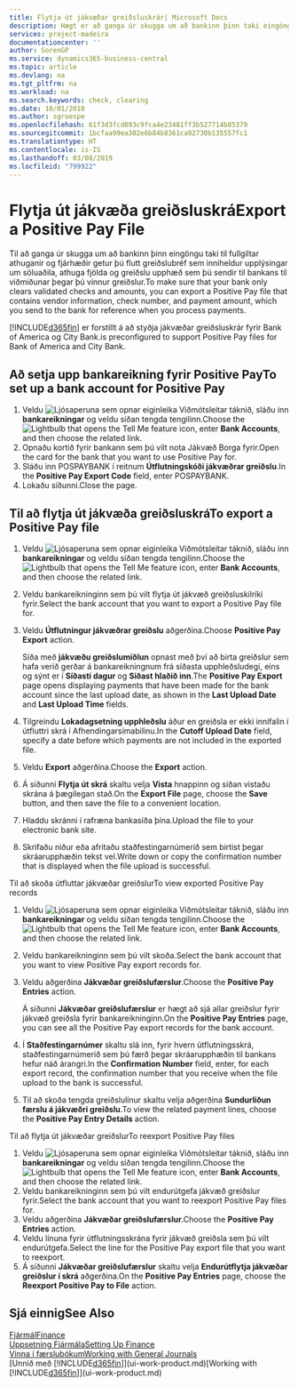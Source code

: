 ```yaml
---
title: Flytja út jákvæðar greiðsluskrár| Microsoft Docs
description: Hægt er að ganga úr skugga um að bankinn þinn taki eingöngu við fullgildum ávísunum með því að flytja út jákvæða greiðsluskrá sem inniheldur upplýsingar um lánardrottna og greiðslur.
services: project-madeira
documentationcenter: ''
author: SorenGP
ms.service: dynamics365-business-central
ms.topic: article
ms.devlang: na
ms.tgt_pltfrm: na
ms.workload: na
ms.search.keywords: check, clearing
ms.date: 10/01/2018
ms.author: sgroespe
ms.openlocfilehash: 61f3d3fcd093c9fca4e23481ff3b527714b85379
ms.sourcegitcommit: 1bcfaa99ea302e6b84b8361ca02730b135557fc1
ms.translationtype: HT
ms.contentlocale: is-IS
ms.lasthandoff: 03/08/2019
ms.locfileid: "799922"
---
```

# <a name="export-a-positive-pay-file"></a><span data-ttu-id="5f256-103">Flytja út jákvæða greiðsluskrá</span><span class="sxs-lookup"><span data-stu-id="5f256-103">Export a Positive Pay File</span></span>
<span data-ttu-id="5f256-104">Til að ganga úr skugga um að bankinn þinn eingöngu taki til fullgiltar athuganir og fjárhæðir getur þú flutt greiðslubréf sem inniheldur upplýsingar um söluaðila, athuga fjölda og greiðslu upphæð sem þú sendir til bankans til viðmiðunar þegar þú vinnur greiðslur.</span><span class="sxs-lookup"><span data-stu-id="5f256-104">To make sure that your bank only clears validated checks and amounts, you can export a Positive Pay file that contains vendor information, check number, and payment amount, which you send to the bank for reference when you process payments.</span></span>

[!INCLUDE[d365fin](includes/d365fin_md.md)] <span data-ttu-id="5f256-105">er forstillt á að styðja jákvæðar greiðsluskrár fyrir Bank of America og City Bank.</span><span class="sxs-lookup"><span data-stu-id="5f256-105">is preconfigured to support Positive Pay files for Bank of America and City Bank.</span></span>

## <a name="to-set-up-a-bank-account-for-positive-pay"></a><span data-ttu-id="5f256-106">Að setja upp bankareikning fyrir Positive Pay</span><span class="sxs-lookup"><span data-stu-id="5f256-106">To set up a bank account for Positive Pay</span></span>
1. <span data-ttu-id="5f256-107">Veldu ![Ljósaperuna sem opnar eiginleika Viðmótsleitar](media/ui-search/search_small.png "Segðu mér hvað þú vilt gera") táknið, sláðu inn **bankareikningar** og veldu síðan tengda tengilinn.</span><span class="sxs-lookup"><span data-stu-id="5f256-107">Choose the ![Lightbulb that opens the Tell Me feature](media/ui-search/search_small.png "Tell me what you want to do") icon, enter **Bank Accounts**, and then choose the related link.</span></span>
2. <span data-ttu-id="5f256-108">Opnaðu kortið fyrir bankann sem þú vilt nota Jákvæð Borga fyrir.</span><span class="sxs-lookup"><span data-stu-id="5f256-108">Open the card for the bank that you want to use Positive Pay for.</span></span>
3. <span data-ttu-id="5f256-109">Sláðu inn POSPAYBANK í reitnum **Útflutningskóði jákvæðrar greiðslu**.</span><span class="sxs-lookup"><span data-stu-id="5f256-109">In the **Positive Pay Export Code** field, enter POSPAYBANK.</span></span>
4. <span data-ttu-id="5f256-110">Lokaðu síðunni.</span><span class="sxs-lookup"><span data-stu-id="5f256-110">Close the page.</span></span>

## <a name="to-export-a-positive-pay-file"></a><span data-ttu-id="5f256-111">Til að flytja út jákvæða greiðsluskrá</span><span class="sxs-lookup"><span data-stu-id="5f256-111">To export a Positive Pay file</span></span>
1. <span data-ttu-id="5f256-112">Veldu ![Ljósaperuna sem opnar eiginleika Viðmótsleitar](media/ui-search/search_small.png "Segðu mér hvað þú vilt gera") táknið, sláðu inn **bankareikningar** og veldu síðan tengda tengilinn.</span><span class="sxs-lookup"><span data-stu-id="5f256-112">Choose the ![Lightbulb that opens the Tell Me feature](media/ui-search/search_small.png "Tell me what you want to do") icon, enter **Bank Accounts**, and then choose the related link.</span></span>
2. <span data-ttu-id="5f256-113">Veldu bankareikninginn sem þú vilt flytja út jákvæð greiðsluskilríki fyrir.</span><span class="sxs-lookup"><span data-stu-id="5f256-113">Select the bank account that you want to export a Positive Pay file for.</span></span>
3. <span data-ttu-id="5f256-114">Veldu **Útflutningur jákvæðrar greiðslu** aðgerðina.</span><span class="sxs-lookup"><span data-stu-id="5f256-114">Choose **Positive Pay Export** action.</span></span>

    <span data-ttu-id="5f256-115">Síða með **jákvæðu greiðslumiðlun** opnast með því að birta greiðslur sem hafa verið gerðar á bankareikningnum frá síðasta upphleðsludegi, eins og sýnt er í **Síðasti dagur** og **Siðast hlaðið inn**.</span><span class="sxs-lookup"><span data-stu-id="5f256-115">The **Positive Pay Export** page opens displaying payments that have been made for the bank account since the last upload date, as shown in the **Last Upload Date** and **Last Upload Time** fields.</span></span>
4. <span data-ttu-id="5f256-116">Tilgreindu **Lokadagsetning upphleðslu** áður en greiðsla er ekki innifalin í útfluttri skrá í Afhendingarsímabilinu.</span><span class="sxs-lookup"><span data-stu-id="5f256-116">In the **Cutoff Upload Date** field, specify a date before which payments are not included in the exported file.</span></span>
5. <span data-ttu-id="5f256-117">Veldu **Export** aðgerðina.</span><span class="sxs-lookup"><span data-stu-id="5f256-117">Choose the **Export** action.</span></span>
6. <span data-ttu-id="5f256-118">Á síðunni **Flytja út skrá** skaltu velja **Vista** hnappinn og síðan vistaðu skrána á þægilegan stað.</span><span class="sxs-lookup"><span data-stu-id="5f256-118">On the **Export File** page, choose the **Save** button, and then save the file to a convenient location.</span></span>
7. <span data-ttu-id="5f256-119">Hladdu skránni í rafræna bankasíða þína.</span><span class="sxs-lookup"><span data-stu-id="5f256-119">Upload the file to your electronic bank site.</span></span>
8. <span data-ttu-id="5f256-120">Skrifaðu niður eða afritaðu staðfestingarnúmerið sem birtist þegar skráarupphæðin tekst vel.</span><span class="sxs-lookup"><span data-stu-id="5f256-120">Write down or copy the confirmation number that is displayed when the file upload is successful.</span></span>

<span data-ttu-id="5f256-121">Til að skoða útfluttar jákvæðar greiðslur</span><span class="sxs-lookup"><span data-stu-id="5f256-121">To view exported Positive Pay records</span></span>

1. <span data-ttu-id="5f256-122">Veldu ![Ljósaperuna sem opnar eiginleika Viðmótsleitar](media/ui-search/search_small.png "Segðu mér hvað þú vilt gera") táknið, sláðu inn **bankareikningar** og veldu síðan tengda tengilinn.</span><span class="sxs-lookup"><span data-stu-id="5f256-122">Choose the ![Lightbulb that opens the Tell Me feature](media/ui-search/search_small.png "Tell me what you want to do") icon, enter **Bank Accounts**, and then choose the related link.</span></span>
2. <span data-ttu-id="5f256-123">Veldu bankareikninginn sem þú vilt skoða.</span><span class="sxs-lookup"><span data-stu-id="5f256-123">Select the bank account that you want to view Positive Pay export records for.</span></span>
3. <span data-ttu-id="5f256-124">Veldu aðgerðina **Jákvæðar greiðslufærslur**.</span><span class="sxs-lookup"><span data-stu-id="5f256-124">Choose the **Positive Pay Entries** action.</span></span>

    <span data-ttu-id="5f256-125">Á síðunni **Jákvæðar greiðslufærslur** er hægt að sjá allar greiðslur fyrir jákvæð greiðsla fyrir bankareikninginn.</span><span class="sxs-lookup"><span data-stu-id="5f256-125">On the **Positive Pay Entries** page, you can see all the Positive Pay export records for the bank account.</span></span>
4. <span data-ttu-id="5f256-126">Í **Staðfestingarnúmer** skaltu slá inn, fyrir hvern útflutningsskrá, staðfestingarnúmerið sem þú færð þegar skráarupphæðin til bankans hefur náð árangri.</span><span class="sxs-lookup"><span data-stu-id="5f256-126">In the **Confirmation Number** field, enter, for each export record, the confirmation number that you receive when the file upload to the bank is successful.</span></span>
5. <span data-ttu-id="5f256-127">Til að skoða tengda greiðslulínur skaltu velja aðgerðina **Sundurliðun færslu á jákvæðri greiðslu**.</span><span class="sxs-lookup"><span data-stu-id="5f256-127">To view the related payment lines, choose the **Positive Pay Entry Details** action.</span></span>

<span data-ttu-id="5f256-128">Til að flytja út jákvæðar greiðslur</span><span class="sxs-lookup"><span data-stu-id="5f256-128">To reexport Positive Pay files</span></span>

1. <span data-ttu-id="5f256-129">Veldu ![Ljósaperuna sem opnar eiginleika Viðmótsleitar](media/ui-search/search_small.png "Segðu mér hvað þú vilt gera") táknið, sláðu inn **bankareikningar** og veldu síðan tengda tengilinn.</span><span class="sxs-lookup"><span data-stu-id="5f256-129">Choose the ![Lightbulb that opens the Tell Me feature](media/ui-search/search_small.png "Tell me what you want to do") icon, enter **Bank Accounts**, and then choose the related link.</span></span>
2. <span data-ttu-id="5f256-130">Veldu bankareikninginn sem þú vilt endurútgefa jákvæð greiðslur fyrir.</span><span class="sxs-lookup"><span data-stu-id="5f256-130">Select the bank account that you want to reexport Positive Pay files for.</span></span>
3. <span data-ttu-id="5f256-131">Veldu aðgerðina **Jákvæðar greiðslufærslur**.</span><span class="sxs-lookup"><span data-stu-id="5f256-131">Choose the **Positive Pay Entries** action.</span></span>
4. <span data-ttu-id="5f256-132">Veldu línuna fyrir útflutningsskrána fyrir jákvæð greiðsla sem þú vilt endurútgefa.</span><span class="sxs-lookup"><span data-stu-id="5f256-132">Select the line for the Positive Pay export file that you want to reexport.</span></span>
5. <span data-ttu-id="5f256-133">Á síðunni **Jákvæðar greiðslufærslur** skaltu velja **Endurútflytja jákvæðar greiðslur í skrá** aðgerðina.</span><span class="sxs-lookup"><span data-stu-id="5f256-133">On the **Positive Pay Entries** page, choose the **Reexport Positive Pay to File** action.</span></span>

## <a name="see-also"></a><span data-ttu-id="5f256-134">Sjá einnig</span><span class="sxs-lookup"><span data-stu-id="5f256-134">See Also</span></span>
[<span data-ttu-id="5f256-135">Fjármál</span><span class="sxs-lookup"><span data-stu-id="5f256-135">Finance</span></span>](finance.md)  
[<span data-ttu-id="5f256-136">Uppsetning Fjármála</span><span class="sxs-lookup"><span data-stu-id="5f256-136">Setting Up Finance</span></span>](finance-setup-finance.md)  
[<span data-ttu-id="5f256-137">Vinna í færslubókum</span><span class="sxs-lookup"><span data-stu-id="5f256-137">Working with General Journals</span></span>](ui-work-general-journals.md)  
<span data-ttu-id="5f256-138">[Unnið með [!INCLUDE[d365fin](includes/d365fin_md.md)]](ui-work-product.md)</span><span class="sxs-lookup"><span data-stu-id="5f256-138">[Working with [!INCLUDE[d365fin](includes/d365fin_md.md)]](ui-work-product.md)</span></span>
